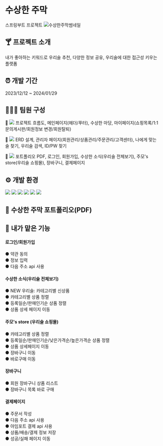 # 수상한 주막
스프링부트 프로젝트
![수상한주막썸네일](https://github.com/gb-team-project-jumak/jumak/assets/150095257/8f3d9a91-b97c-4154-812d-d66cf71d0065)



## 🍸 프로젝트 소개
내가 좋아하는 키워드로 우리술 추천, 다양한 정보 공유, 우리술에 대한 접근성 키우는 플랫폼

## ⏰ 개발 기간
2023/12/12 ~ 2024/01/29

## 🧑‍🤝‍🧑 팀원 구성
🦙 <img src="https://img.shields.io/badge/팀장: 유지수-purple?style=flat&logo=java&logoColor=F80000"> 
프로젝트 흐름도, 메인페이지(헤더/푸터), 수상한 마당, 마이페이지(쇼핑목록/1:1문의게시판/회원정보 변경/회원탈퇴) 

🐺 <img src="https://img.shields.io/badge/부팀장: 조수정-red?style=flat&logo=java&logoColor=F80000"> 
ERD 설계, 관리자 페이지(회원관리/상품관리/주문관리/고객센터), 나에게 맞는 술 찾기, 우리술 검색, ID/PW 찾기

🐬  <img src="https://img.shields.io/badge/팀원: 정은경-skyblue?style=flat&logo=java&logoColor=000000">
포트폴리오 PDF, 로그인, 회원가입, 수상한 소식(우리술 전체보기), 주모's store(우리술 쇼핑몰), 장바구니, 결제페이지


## ⚙️ 개발 환경
<img src="https://img.shields.io/badge/Java 17-skyblue?style=flat&logo=java&logoColor=F80000"> <img src="https://img.shields.io/badge/JDK 17 -pink?style=flat&logo=JDK&logoColor=F80000"> <img src="https://img.shields.io/badge/intellijidea-white?style=flat&logo=intellijidea&logoColor=000000"> <img src="https://img.shields.io/badge/springboot(3.2.2)-white?style=flat&logo=springboot&logoColor=6DB33F"> <img src="https://img.shields.io/badge/oracle DB(11xe)-red?style=flat&logo=oracle&logoColor=F80000"> <img src="https://img.shields.io/badge/Mybatis-orange?style=flat&logo=mybatis&logoColor=F80000"> 

## 🍹 수상한 주막 포트폴리오(PDF)

## 📌 내가 맡은 기능

#### 로그인/회원가입
● 약관 동의 </br>
● 정보 입력 </br>
● 다음 주소 api 사용 

#### 수상한 소식(우리술 전체보기)
● NEW 우리술: 카테고리별 신상품 </br>
● 카테고리별 상품 정렬 </br>
● 등록일순/판매인기순 상품 정렬 </br>
● 상품 상세 페이지 이동

#### 주모's store (우리술 쇼핑몰)
● 카테고리별 상품 정렬 </br>
● 등록일순/판매인기순/낮은가격순/높은가격순 상품 정렬 </br>
● 상품 상세페이지 이동 </br>
● 장바구니 이동 </br>
● 바로구매 이동

#### 장바구니
● 회원 장바구니 상품 리스트 </br>
● 장바구니 목록 바로 구매 

#### 결제페이지
● 주문서 작성 </br>
● 다음 주소 api 사용 </br>
● 아임포트 결제 api 사용 </br>
● 상품/배송/결제 정보 저장 </br>
● 성공/실패 페이지 이동





